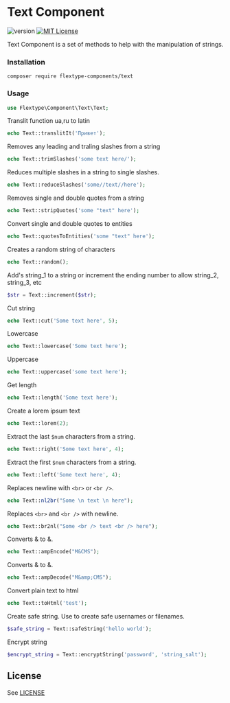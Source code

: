 # Text Component
![version](https://img.shields.io/badge/version-1.1.0-brightgreen.svg?style=flat-square "Version")
[![MIT License](https://img.shields.io/badge/license-MIT-blue.svg?style=flat-square)](https://github.com/flextype-components/text/blob/master/LICENSE)

Text Component is a set of methods to help with the manipulation of strings.

### Installation

```
composer require flextype-components/text
```

### Usage

```php
use Flextype\Component\Text\Text;
```

Translit function ua,ru to latin
```php
echo Text::translitIt('Привет');
```

Removes any leading and traling slashes from a string
```php
echo Text::trimSlashes('some text here/');
```

Reduces multiple slashes in a string to single slashes.
```php
echo Text::reduceSlashes('some//text//here');
```

Removes single and double quotes from a string
```php
echo Text::stripQuotes('some "text" here');
```

Convert single and double quotes to entities
```php
echo Text::quotesToEntities('some "text" here');
```

Creates a random string of characters
```php
echo Text::random();
```

Add's string_1 to a string or increment the ending number to allow string_2, string_3, etc
```php
$str = Text::increment($str);
```

Cut string
```php
echo Text::cut('Some text here', 5);
```

Lowercase
```php
echo Text::lowercase('Some text here');
```

Uppercase
```php
echo Text::uppercase('some text here');
```

Get length
```php
echo Text::length('Some text here');
```

Create a lorem ipsum text
```php
echo Text::lorem(2);
```

Extract the last `$num` characters from a string.
```php
echo Text::right('Some text here', 4);
```

Extract the first `$num` characters from a string.
```php
echo Text::left('Some text here', 4);
```

Replaces newline with `<br>` or `<br />`.
```php
echo Text::nl2br("Some \n text \n here");
```

Replaces `<br>` and `<br />` with newline.
```php
echo Text::br2nl("Some <br /> text <br /> here");
```

Converts & to &amp;.
```php
echo Text::ampEncode("M&CMS");
```

Converts &amp; to &.
```php
echo Text::ampDecode("M&amp;CMS");
```

Convert plain text to html
```php
echo Text::toHtml('test');
```

Create safe string. Use to create safe usernames or filenames.
```php
$safe_string = Text::safeString('hello world');
```

Encrypt string
```php
$encrypt_string = Text::encryptString('password', 'string_salt');
```

## License
See [LICENSE](https://github.com/flextype-components/text/blob/master/LICENSE)
